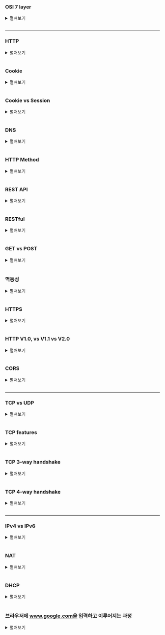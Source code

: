 
### OSI 7 layer

<details>
  <summary>펼쳐보기</summary>
  &nbsp;&nbsp;네트워크 통신의 과정을 단계별로 구분하고, 구분을 통해 문제 발생시 수정이 필요한 단계를 명확히 파악하기 용이합니다.
  <br>
  &nbsp;&nbsp;7계층은 Application layer로 통신의 최종 목적지입니다. 응용 프로그램의 서비스를 이행하며, HTTP, FTP, DNS 등이 포함됩니다. 데이터 단위는 Message입니다.
  <br>
  &nbsp;&nbsp;6계층은 Presentation layer로 데이터의 압축 및 변환을 담당하고, 데이터의 포맷을 정의합니다. JPEG, MPEG 등이 포함됩니다.
  <br>
  &nbsp;&nbsp;5계층은 Session layer로 데이터 통신을 위한 논리적 연결을 담당하며, 세션을 생성해 통신합니다. API, Socket 등이 포함됩니다.
  <br>
  &nbsp;&nbsp;4계층은 Transport layer로 사용자간 통신의 endpoint입니다. 데이터 단위는 Segment이고, TCP와 UDP 등이 포함됩니다.
  <br>
  &nbsp;&nbsp;3계층은 Network layer로 주소인 IP를 기반으로 라우터를 통해 경로를 생성해 네트워크 통신을 담당합니다. 데이터의 단위는 Packet이며 관련 기기로는 Router가 있습니다.
  <br>
  &nbsp;&nbsp;2계층은 Datalink layer로 오류 검출 및 흐름제어로 데이터의 물리적 전송에 대한 신뢰성을 보장합니다. 데이터 단위는 Frame이며 관련 기기로는 Ethernet이 있습니다.
  <br>
  &nbsp;&nbsp;1계층은 Pysical layer로 데이터를 전기 신호로 변환합니다. 데이터 단위는 bit입니다.
</details>

<br>

---
### HTTP

<details>
  <summary>펼쳐보기</summary>
  &nbsp;&nbsp;HTTP는 HyperText Transfer Protocol의 약어로 Connectionless한 통신 방식입니다. Client-Server간 메시지를 통해 데이터를 교환하며, 메시지는 요청(Request)와 응답(Response) 2가지 타입으로 구분됩니다. HTTP는 신뢰성있는 통신을 보장하기 위해 TCP를 사용합니다.
  <br>
  &nbsp;&nbsp;HTTP는 Stateless한데, 이는 두 사용자간 Req-Res 통신이 이루어진 후, TCP 연결이 끊어진 뒤 이후에는 상대방의 상태를 알 수 없다는 특징을 나타냅니다.
</details>

<br>

### Cookie

<details>
  <summary>펼쳐보기</summary>
  &nbsp;&nbsp;HTTP는 Stateless하기 때문에 서버는 사용자의 정보를 알 수 없습니다. Cookie는 서버가 사용자를 식별하고, 필요한 최소한의 정보를 담기 위한 데이터로 서버는 필요하다면 Cookie가 없는 사용자에게 사용자의 정보를 담은 Cookie를 응답으로 반환하고, 사용자는 이후 Cookie를 포함한 요청을 전송합니다. 서버는 Cookie의 정보를 확인해 사용자에게 적절한 서비스를 제공할 수 있습니다.
</details>

<br>

### Cookie vs Session

<details>
  <summary>펼쳐보기</summary>
  &nbsp;&nbsp;Cookie와 Session은 모두 HTTP의 Connectionless, Stateless 특성으로 인해 서비스를 이용 중인 사용자를 식별하지 못하는 문제를 해결하기 위해 활용되지만 다음과 같은 차이점이 있습니다.
  <br>
  &nbsp;&nbsp;먼저 Cookie는 사용자 컴퓨터의 드라이브, Session은 서버에 저장됩니다. Cookie는 사용자 컴퓨터에 저장되는 만큼 Session에 비해 보안에 취약할 수 있습니다.
  <br>
  &nbsp;&nbsp;Cookie는 서버에서 생성되었을 때 만료기간을 지정받으며, 만료될 경우 사용이 불가능합니다. Session은 브라우저의 종료 시에 소멸하지만, 별도로 만료기간을 가질 수 있습니다.
  <br>
  &nbsp;&nbsp;세션은 쿠키에 비해 서버의 자원을 많이 활용하는 만큼 속도 측면에서 불리할 수 있습니다.
</details>

<br>

### DNS

<details>
  <summary>펼쳐보기</summary>
  &nbsp;&nbsp;DNS는 Domain Name System의 약어로 IP를 사람이 이해하기 쉬운 이름으로 변경해주는 시스템입니다. 사용자의 입장에서는 서비스의 IP가 변경되었더라도, 동일한 도메인을 사용한다면 이를 인지할 수 없습니다.
</details>

<br>

### HTTP Method

<details>
  <summary>펼쳐보기</summary>
  &nbsp;&nbsp;'GET'은 필요한 데이터의 조회
  <br>
  &nbsp;&nbsp;'POST'는 데이터의 추가
  <br>
  &nbsp;&nbsp;'PUT'은 이미 존재하는 자원이 있다면 해당 자원을 전체 갱신, 없다면 생성
  <br>
  &nbsp;&nbsp;'PATCH'는 존재하는 자원에 대해 일부분만 수정
  <br>
  &nbsp;&nbsp;'DELETE'는 요청 자원을 삭제
</details>

<br>

### REST API

<details>
  <summary>펼쳐보기</summary>
  &nbsp;&nbsp;REST는 HTTP URI를 통해 자원을 명시하고 Method로 자원을 처리하도록 설계된 아키텍처입니다. 이러한 REST 아키텍처를 기반으로 만들어진 API가 REST API입니다. REST의 구성요소로는 자원(Resource), 행위(Verb), 표현(Representations)이 있습니다. API Method는 다음과 같습니다.
  <br>
  &nbsp;&nbsp;'GET'은 필요한 데이터의 요청을 위해 활용됩니다.
  <br>
  &nbsp;&nbsp;'POST'는 데이터의 추가 및 수정, 삭제를 위해 활용됩니다.
  <br>
  &nbsp;&nbsp;'PUT'은 이미 존재하는 자원을 수정하기 위해 활용됩니다.
  <br>
  &nbsp;&nbsp;'DELETE'는 존재하는 자원을 삭제하기 위해 활용됩니다.
</details>

<br>

### RESTful

<details>
  <summary>펼쳐보기</summary>
  &nbsp;&nbsp;RESTful하다는 것은 REST 원리를 따르는 시스템을 의미합니다. Rest API 개발 원칙에는 다음과 같은 규칙이 있습니다.
  <br>
  &nbsp;&nbsp;첫째로, URI를 통해 자원을 명확하게 식별할 수 있어야 합니다. URI는 자원의 주소 및 종류, 내용을 유추할 수 있는 내용을 담고 있어야 합니다.
  <br>
  &nbsp;&nbsp;둘째로, 행위는 명시적으로 활용되어야 합니다. 자원에 대한 행위는 적절한 REST API Method를 통해 처리되어야 함을 의미합니다.
  <br>
  &nbsp;셋째로, 자기 서술적(Self-descriptive)이어야 합니다. 자원의 메타 데이터만을 통해 어떤 종류의 데이터인지, 데이터 처리를 위해 어떤 어플리케이션을 활용해야 하는지 유추할 수 있어야합니다.
</details>

<br>

### GET vs POST

<details>
  <summary>펼쳐보기</summary>
  &nbsp;&nbsp;GET은 주로 자원의 조회를 위해, POST는 추가, 수정, 삭제를 위해 활용됩니다. 그렇기 때문에 메소드 실행 전후로 결과가 바뀌지 않는 GET은 멱등성을 가집니다.
  <br>
  &nbsp;&nbsp;GET은 캐싱이 가능한 반면 POST는 캐싱이 불가능합니다. 또, GET은 URI에 타겟 자원을 명시하기 때문에 메시지의 Header에 담기는 반면, POST는 메시지의 body에 담기므로 상대적으로 자원이 직접 노출되지 않은 POST가 안전합니다.
</details>

<br>

### 멱등성

<details>
  <summary>펼쳐보기</summary>
  &nbsp;&nbsp;멱등성이란 동일한 메소드가 여러 번 실행되더라도 항상 같은 응답을 받을 경우, 멱등성을 가진다고 말합니다. REST API에서 GET, PUT, DELETE은 멱등성인 반면 POST는 매 요청마다 새로운 데이터가 추가되기 때문에 멱등성을 가지지 않습니다.
</details>

<br>

### HTTPS

<details>
  <summary>펼쳐보기</summary>
  &nbsp;&nbsp;HTTPS는 HTTP가 가진 보안적 문제를 해결하기 위해 등장한 프로토콜입니다. HTTP는 메시지 내용이 Text로 이루어져 있기 때문에 메시지가 노출되거나 탈취되었을 때 정보가 유출될 수 있는 보안 문제가 있습니다.
  <br>
  &nbsp;&nbsp;HTTPS는 SSL/TLS를 통해 메시지를 암호화합니다. 이는 전송-응용계층 사이에서 진행되며 모든 Req-Res 메시지는 전송계층에서 메시지의 body에 담긴 내용을 암호화해 네트워크 계층으로 보냅니다.
  <br>
  &nbsp;&nbsp;HTTPS의 통신과정은 간략하게 설명하면 다음과 같습니다. 먼저 TCP 연결을 체결하는 과정 중에 클라이언트는 서버로부터 서버의 공개키를 받습니다. 클라이언트는 자신의 대칭키를 서버의 공개키로 암호화해 서버에 전달하고, 서버는 개인키로 클라이언트의 대칭키를 얻습니다. 이후 통신에는 이 대칭키를 통해 메시지를 암호화합니다.
  <br>
  &nbsp;&nbsp;이처럼 HTTPS는 HTTP에 비해 암호화를 위한 추가적인 작업을 요하므로 서버의 부하가 발생할 수 있고, 연결이 종료된 이후 다시 재연결에서는 재인증을 위해 추가 시간이 소요됩니다.
</details>

<br>

### HTTP V1.0, vs V1.1 vs V2.0

<details>
  <summary>펼쳐보기</summary>
  &nbsp;&nbsp;HTTP V1.0에는 새롭게 'POST' 메소드가 추가되었습니다.HTTP Header가 도입되었으며, Header를 통해 프로토콜 방식을 유연하고 확장 가능하게 메타 데이터의 전송이 가능해졌습니다.
  <br>
  &nbsp;&nbsp;Host Header가 추가되어 동일한 IP를 가리키는 도메인을 구분할 수 있게 되었습니다. Host는 동일 IP더라도 Port를 통해 고유한 값을 가집니다. 이는 Proxy 서버를 통해 메시지를 라우팅할 때 중요하게 활용됩니다. 이전의 HTTP 프로토콜은 Req-Res의 한 사이클이 종료되면 연결이 종료되었지만, HTTP V1.1부터는 이전의 연결을 재활용할 수 있는 'Connection: Keep-alive'를 통한 Persistent Connection이 추가되었습니다. 또한 'PUT', 'PATCH', 'DELETE' 등 새로운 HTTP 메소드가 추가되었습니다.
  <br>
  &nsbp;&nbsp;HTTP V2.0는 Multiplexing을 지원합니다. 기존의 HTTP 통신은 순차적으로 통신을 진행해 한번에 한번의 요청과 응답을 받을 수 있었지만 V2.0부터는 요청을 보내고 응답을 비동기적으로 수신할 수 있어 단일 연결을 통해 여러 요청을 처리할 수 있게 되었습니다.
</details>

<br>

### CORS

<details>
  <summary>펼쳐보기</summary>
  &nbsp;&nbsp;CORS는 교차 리소스 공유(Cross-origin Resource Sharing)로 HTTP Header를 통해 한 출처에서 실행되는 어플리케이션이 서로 다른 출처의 목표 자원에 접근할 수 있는 권한을 부여하도록 브라우저에 알려주는 시스템입니다. 이때 출처(origin)는 도메인, 포트, 프로토콜의 조합으로 결정됩니다.
</details>

<br>

---
### TCP vs UDP

<details>
  <summary>펼쳐보기</summary>
  &nbsp;&nbsp;
</details>

<br>

### TCP features

<details>
  <summary>펼쳐보기</summary>
  &nbsp;&nbsp;TCP는 RDT(Reliable Data Transfer)를 위한 오류제어(Error Control)를 지원합니다.
  <br>
  &nbsp;&nbsp;TCP는 네트워크 상활을 고려해 위한 혼잡제어(Congestion Control)를 지원합니다.
  <br>
  &nbsp;&nbsp;TCP는 수신자의 데이터 처리 속도를 고려해 위한 흐름제어(Congestion Control)를 지원합니다.
</details>

<br>

### TCP 3-way handshake

<details>
  <summary>펼쳐보기</summary>
  &nbsp;&nbsp;
</details>

<br>

### TCP 4-way handshake

<details>
  <summary>펼쳐보기</summary>
  &nbsp;&nbsp;
</details>

<br>

---
### IPv4 vs IPv6

<details>
  <summary>펼쳐보기</summary>
  &nbsp;&nbsp;
</details>

<br>

### NAT

<details>
  <summary>펼쳐보기</summary>
  &nbsp;&nbsp;NAT(Network Address Translation)는 IPv4가 가진 제한된 IP의 개수 문제를 극복하기 위해 도입된 시스템입니다.
</details>

<br>

### DHCP

<details>
  <summary>펼쳐보기</summary>
  &nbsp;&nbsp;DHCP(Dynamic Host Configuration Protocol) 역시 NAT와 마찬가지로 제한된 IP 개수의 문제를 해결하기 위해 활용되는 시스템입니다. 모든 사용자는 자신이 접속한 위치에 따라 다른 네트워크(서브넷)에 속하게 되는데 접속 시에 각 네트워크 내부의 IP 풀을 통해 동적으로 적절한 IP를 배정받게 된다면 IP 주소를 통해 사용자의 네트워크를 특정할 수 있으며, 고유한 IP를 갖는 것 또한 가능해집니다.
</details>

<br>

### 브라우저에 www.google.com을 입력하고 이루어지는 과정

<details>
  <summary>펼쳐보기</summary>
  &nbsp;&nbsp;
</details>

<br>
<br>